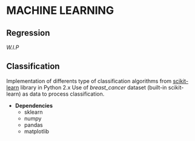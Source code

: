 # MACHINE LEARNING

## Regression
  *W.I.P*

## Classification

Implementation of differents type of classification algorithms from [scikit-learn](http://scikit-learn.org/stable/) library in Python 2.x
Use of *breast_cancer* dataset (built-in scikit-learn) as data to process classification.

* **Dependencies**
    - sklearn
    - numpy
    - pandas
    - matplotlib